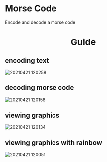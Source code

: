 # Morse Code

Encode and decode a morse code

<h1 align="center"> Guide </h1>

## encoding text
<img src="https://s3.gifyu.com/images/20210421_120258.png" alt="20210421 120258" border="0">

## decoding morse code
<img src="https://s3.gifyu.com/images/20210421_120158.png" alt="20210421 120158" border="0">

## viewing graphics
<img src="https://s3.gifyu.com/images/20210421_120134.png" alt="20210421 120134" border="0">

## viewing graphics with rainbow
<img src="https://s3.gifyu.com/images/20210421_120051.png" alt="20210421 120051" border="0">
